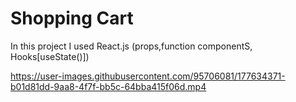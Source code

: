 # Shopping Cart

In this project I used React.js (props,function componentS, Hooks[useState()])



https://user-images.githubusercontent.com/95706081/177634371-b01d81dd-9aa8-4f7f-bb5c-64bba415f06d.mp4

